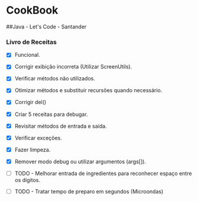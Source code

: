 # CookBook

##Java - Let's Code - Santander
### Livro de Receitas

- [x] Funcional.
- [x] Corrigir exibição incorreta (Utilizar ScreenUtils).
- [x] Verificar métodos não utilizados.
- [x] Otimizar métodos e substituir recursões quando necessário.
- [x] Corrigir del()
- [x] Criar 5 receitas para debugar.
- [x] Revisitar métodos de entrada e saída.
- [x] Verificar exceções.
- [x] Fazer limpeza.
- [x] Remover modo debug ou utilizar argumentos (args[]).

- [ ] TODO - Melhorar entrada de ingredientes para reconhecer espaço entre os dígitos.
- [ ] TODO - Tratar tempo de preparo em segundos (Microondas)



